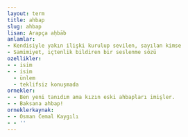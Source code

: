 ```yaml
---
layout: term
title: ahbap
slug: ahbap
lisan: Arapça aḥbāb
anlamlar:
- Kendisiyle yakın ilişki kurulup sevilen, sayılan kimse
- Samimiyet, içtenlik bildiren bir seslenme sözü
ozellikler:
- - isim
- - isim
  - ünlem
  - teklifsiz konuşmada
ornekler:
- - Ben yeni tanıdım ama kızın eski ahbapları imişler.
- - Baksana ahbap!
orneklerkaynak:
- - Osman Cemal Kaygılı
- - ''
---
```

